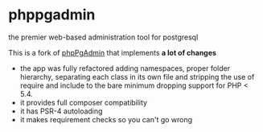 # phppgadmin
the premier web-based administration tool for postgresql

This is a fork of [phpPgAdmin](https://github.com/phppgadmin/phppgadmin) that implements **a lot of changes**

- the app was fully refactored adding namespaces, proper folder hierarchy, separating each class in its own file and stripping the use of require and include to the bare minimum
dropping support for PHP < 5.4.
- it provides full composer compatibility
- it has PSR-4 autoloading
- it makes requirement checks so you can't go wrong
